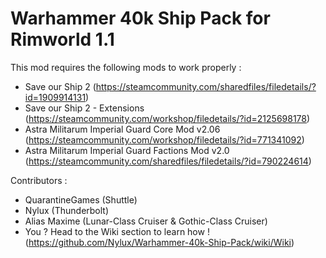 # Warhammer 40k Ship Pack for Rimworld 1.1

This mod requires the following mods to work properly :
- Save our Ship 2 (https://steamcommunity.com/sharedfiles/filedetails/?id=1909914131)
- Save our Ship 2 - Extensions (https://steamcommunity.com/workshop/filedetails/?id=2125698178)
- Astra Militarum Imperial Guard Core Mod v2.06 (https://steamcommunity.com/workshop/filedetails/?id=771341092)
- Astra Militarum Imperial Guard Factions Mod v2.0 (https://steamcommunity.com/sharedfiles/filedetails/?id=790224614)


Contributors :

- QuarantineGames (Shuttle)
- Nylux (Thunderbolt)
- Alias Maxime (Lunar-Class Cruiser & Gothic-Class Cruiser)
- You ? Head to the Wiki section to learn how ! (https://github.com/Nylux/Warhammer-40k-Ship-Pack/wiki/Wiki)

